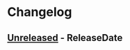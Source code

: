 # Changelog

<!-- next-header -->

## [Unreleased] - ReleaseDate

<!-- next-url -->

[unreleased]: https://github.com/mrvillage/phewmr-filter-snps/compare/v0.0.0...HEAD
